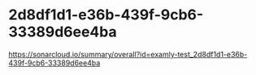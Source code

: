 # 2d8df1d1-e36b-439f-9cb6-33389d6ee4ba
https://sonarcloud.io/summary/overall?id=examly-test_2d8df1d1-e36b-439f-9cb6-33389d6ee4ba
